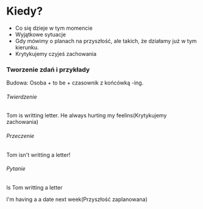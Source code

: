 # Kiedy?

- Co się dzieje w tym momencie
- Wyjątkowe sytuacje
- Gdy mówimy o planach na przyszłość, ale takich, że działamy już w tym kierunku.
- Krytykujemy czyjeś zachowania

### Tworzenie zdań i przykłady

Budowa: Osoba + to be + czasownik z końcówką -ing.

###### Twierdzenie

Tom is writting letter.
He always hurting my feelins(Krytykujemy zachowania)

###### Przeczenie 

Tom isn't writting a letter!

###### Pytanie

Is Tom writting a letter

I'm having a a date next week(Przyszłość zaplanowana)

